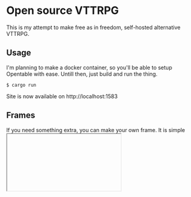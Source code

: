 # Open source VTTRPG
This is my attempt to make free as in freedom, self-hosted alternative VTTRPG.

## Usage
I'm planning to make a docker container, so you'll be able to setup Opentable with ease.
Untill then, just build and run the thing.
```console
$ cargo run
```
Site is now available on http://localhost:1583 

## Frames
If you need something extra, you can make your own frame. It is simple <iframe> that integrates into main page. Look at predone to see how it works.
List of Standart Frames
 - [DEV] Music
 - [DEV] Charsheet
 - [DEV] Chat
 - [DEV] PDF-viewer
 - [ ] Dices
 - [ ] Map
 - [ ] MapSelector
 - [ ] Asset Manager
 - [ ] Notes
 - [ ] Token Maker
 - [ ] Settings

## Roll20 Sheets
### -- IN DEVELOPMENT --
You can use Roll20 character sheets out of box. There are planty ready to play sheets at [Roll20 GitHub](https://github.com/Roll20/roll20-character-sheets).
    
## TODO:
 - [DONE] Make a better UI layout. Single page application, served by server.
 - Fix token stamper, allow drop images.
 - Map using konva.js
 - Long Polling updates. Sync between multiple clients.
 - Example server that anyone can play around with.
 - Imbeded token maker 
 - [DONE] Imbeded PDF viewer.
 - DM/Player separation.
 - Playable field.
 - [DEV] Rolls library.
 - Audio streaming.

# Not in scope of project
 - Video and audio chat.
 - Asset store.
 - No high security measures - it's just games, after all.


